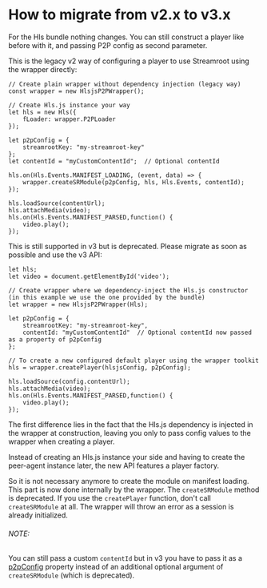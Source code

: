 # How to migrate from v2.x to v3.x

For the Hls bundle nothing changes. You can still construct a player like before with it, and passing P2P config as second parameter.

This is the legacy v2 way of configuring a player to use Streamroot using the wrapper directly:

```
// Create plain wrapper without dependency injection (legacy way)
const wrapper = new HlsjsP2PWrapper();

// Create Hls.js instance your way
let hls = new Hls({
	fLoader: wrapper.P2PLoader
});

let p2pConfig = {
	streamrootKey: "my-streamroot-key"
};
let contentId = "myCustomContentId";  // Optional contentId

hls.on(Hls.Events.MANIFEST_LOADING, (event, data) => {
    wrapper.createSRModule(p2pConfig, hls, Hls.Events, contentId);
});

hls.loadSource(contentUrl);
hls.attachMedia(video);
hls.on(Hls.Events.MANIFEST_PARSED,function() {
    video.play();
});
```

This is still supported in v3 but is deprecated. Please migrate as soon as possible and use the v3 API:

```
let hls;
let video = document.getElementById('video');

// Create wrapper where we dependency-inject the Hls.js constructor (in this example we use the one provided by the bundle)
let wrapper = new HlsjsP2PWrapper(Hls);

let p2pConfig = {
	streamrootKey: "my-streamroot-key",
	contentId: "myCustomContentId"  // Optional contentId now passed as a property of p2pConfig
};

// To create a new configured default player using the wrapper toolkit
hls = wrapper.createPlayer(hlsjsConfig, p2pConfig);

hls.loadSource(config.contentUrl);
hls.attachMedia(video);
hls.on(Hls.Events.MANIFEST_PARSED,function() {
    video.play();
});
```

The first difference lies in the fact that the Hls.js dependency is injected in the wrapper at construction, leaving you only to pass config values to the wrapper when creating a player. 

Instead of creating an Hls.js instance your side and having to create the peer-agent instance later, the new API features a player factory.

So it is not necessary anymore to create the module on manifest loading. This part is now done internally by the wrapper. The `createSRModule` method is deprecated. If you use the `createPlayer` function, don't call `createSRModule` at all. The wrapper will throw an error as a session is already initialized.

###### NOTE:

You can still pass a custom `contentId` but in v3 you have to pass it as a [p2pConfig](https://streamroot.readme.io/docs/p2p-config) property instead of an additional optional argument of `createSRModule` (which is deprecated).


